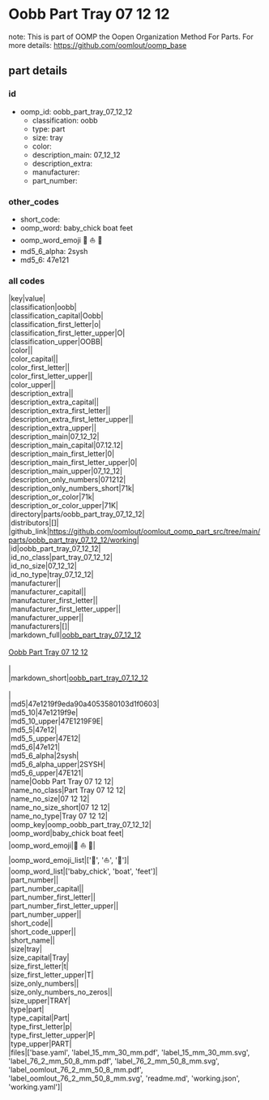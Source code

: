 # Oobb Part Tray 07 12 12  

note: This is part of OOMP the Oopen Organization Method For Parts. For more details: https://github.com/oomlout/oomp_base

##  part details





### id
* oomp_id: oobb_part_tray_07_12_12
  * classification: oobb
  * type: part
  * size: tray
  * color: 
  * description_main: 07_12_12
  * description_extra: 
  * manufacturer: 
  * part_number: 

### other_codes
* short_code: 
* oomp_word: baby_chick boat feet
* oomp_word_emoji :baby_chick: :boat: :feet:
* md5_6_alpha: 2sysh
* md5_6: 47e121

### all codes 
|key|value|  
|classification|oobb|  
|classification_capital|Oobb|  
|classification_first_letter|o|  
|classification_first_letter_upper|O|  
|classification_upper|OOBB|  
|color||  
|color_capital||  
|color_first_letter||  
|color_first_letter_upper||  
|color_upper||  
|description_extra||  
|description_extra_capital||  
|description_extra_first_letter||  
|description_extra_first_letter_upper||  
|description_extra_upper||  
|description_main|07_12_12|  
|description_main_capital|07.12.12|  
|description_main_first_letter|0|  
|description_main_first_letter_upper|0|  
|description_main_upper|07_12_12|  
|description_only_numbers|071212|  
|description_only_numbers_short|71k|  
|description_or_color|71k|  
|description_or_color_upper|71K|  
|directory|parts/oobb_part_tray_07_12_12|  
|distributors|[]|  
|github_link|https://github.com/oomlout/oomlout_oomp_part_src/tree/main/parts/oobb_part_tray_07_12_12/working|  
|id|oobb_part_tray_07_12_12|  
|id_no_class|part_tray_07_12_12|  
|id_no_size|07_12_12|  
|id_no_type|tray_07_12_12|  
|manufacturer||  
|manufacturer_capital||  
|manufacturer_first_letter||  
|manufacturer_first_letter_upper||  
|manufacturer_upper||  
|manufacturers|[]|  
|markdown_full|[oobb_part_tray_07_12_12](https://github.com/oomlout/oomlout_oomp_part_src/tree/main/parts/oobb_part_tray_07_12_12/working)<br>[](https://github.com/oomlout/oomlout_oomp_part_src/tree/main/parts/oobb_part_tray_07_12_12/working)<br>[Oobb Part Tray 07 12 12](https://github.com/oomlout/oomlout_oomp_part_src/tree/main/parts/oobb_part_tray_07_12_12/working)<br><br>|  
|markdown_short|[oobb_part_tray_07_12_12](https://github.com/oomlout/oomlout_oomp_part_src/tree/main/parts/oobb_part_tray_07_12_12/working)<br><br>|  
|md5|47e1219f9eda90a4053580103d1f0603|  
|md5_10|47e1219f9e|  
|md5_10_upper|47E1219F9E|  
|md5_5|47e12|  
|md5_5_upper|47E12|  
|md5_6|47e121|  
|md5_6_alpha|2sysh|  
|md5_6_alpha_upper|2SYSH|  
|md5_6_upper|47E121|  
|name|Oobb Part Tray 07 12 12|  
|name_no_class|Part Tray 07 12 12|  
|name_no_size|07 12 12|  
|name_no_size_short|07 12 12|  
|name_no_type|Tray 07 12 12|  
|oomp_key|oomp_oobb_part_tray_07_12_12|  
|oomp_word|baby_chick boat feet|  
|oomp_word_emoji|:baby_chick: :boat: :feet:|  
|oomp_word_emoji_list|[':baby_chick:', ':boat:', ':feet:']|  
|oomp_word_list|['baby_chick', 'boat', 'feet']|  
|part_number||  
|part_number_capital||  
|part_number_first_letter||  
|part_number_first_letter_upper||  
|part_number_upper||  
|short_code||  
|short_code_upper||  
|short_name||  
|size|tray|  
|size_capital|Tray|  
|size_first_letter|t|  
|size_first_letter_upper|T|  
|size_only_numbers||  
|size_only_numbers_no_zeros||  
|size_upper|TRAY|  
|type|part|  
|type_capital|Part|  
|type_first_letter|p|  
|type_first_letter_upper|P|  
|type_upper|PART|  
|files|['base.yaml', 'label_15_mm_30_mm.pdf', 'label_15_mm_30_mm.svg', 'label_76_2_mm_50_8_mm.pdf', 'label_76_2_mm_50_8_mm.svg', 'label_oomlout_76_2_mm_50_8_mm.pdf', 'label_oomlout_76_2_mm_50_8_mm.svg', 'readme.md', 'working.json', 'working.yaml']|  
